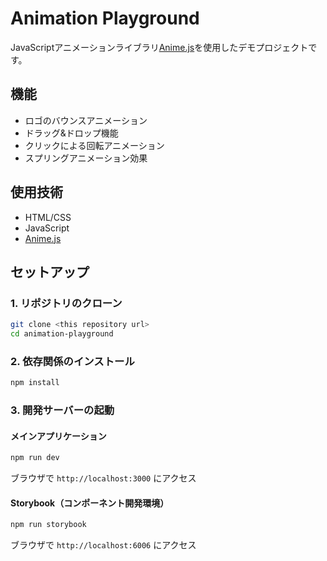 # Animation Playground

JavaScriptアニメーションライブラリ[Anime.js](https://animejs.com/)を使用したデモプロジェクトです。

## 機能

- ロゴのバウンスアニメーション
- ドラッグ&ドロップ機能
- クリックによる回転アニメーション
- スプリングアニメーション効果

## 使用技術

- HTML/CSS
- JavaScript
- [Anime.js](https://animejs.com/)

## セットアップ

### 1. リポジトリのクローン

```bash
git clone <this repository url>
cd animation-playground
```

### 2. 依存関係のインストール

```bash
npm install
```

### 3. 開発サーバーの起動

#### メインアプリケーション

```bash
npm run dev
```
ブラウザで `http://localhost:3000` にアクセス

#### Storybook（コンポーネント開発環境）

```bash
npm run storybook
```
ブラウザで `http://localhost:6006` にアクセス

